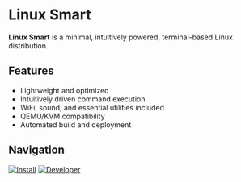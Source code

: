 # Linux Smart

**Linux Smart** is a minimal, intuitively powered, terminal-based Linux distribution.

## Features
- Lightweight and optimized
- Intuitively driven command execution
- WiFi, sound, and essential utilities included
- QEMU/KVM compatibility
- Automated build and deployment

## Navigation
[![Install](https://github.com/user-attachments/assets/75d2c668-0ad2-4cfa-a878-49d07372bcb3)](https://github.com/linux-smart/linux-smart/blob/main/docs/INSTALL.md)
[![Developer](https://github.com/user-attachments/assets/444def90-0957-438e-9226-7588471cd5f6)](https://github.com/linux-smart/linux-smart/blob/main/docs/INSTALL.md)





